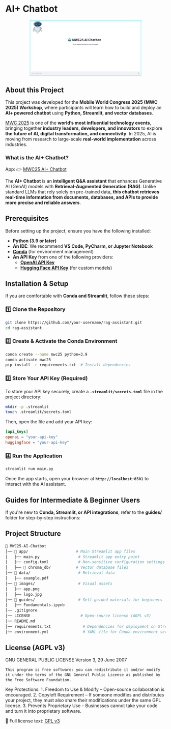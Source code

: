 # AI+ Chatbot

<p align="center">
  <img src="images/app.png" alt="RAG Assistant App" width="350">
</p>

## About this Project

This project was developed for the **Mobile World Congress 2025 (MWC 2025) Workshop**, where participants will learn how to build and deploy an **AI+ powered chatbot** using **Python, Streamlit, and vector databases**.  

[MWC 2025](https://www.mwcbarcelona.com/) is one of the **world’s most influential technology events**, bringing together **industry leaders, developers, and innovators** to explore **the future of AI, digital transformation, and connectivity**. In 2025, AI is moving from research to large-scale **real-world implementation** across industries. 

### What is the AI+ Chatbot?  
App: 👉 [MWC25 AI+ Chatbot](https://mwc25-ai-chatbot.streamlit.app/)

The **AI+ Chatbot** is an **intelligent Q&A assistant** that enhances Generative AI (GenAI) models with **Retrieval-Augmented Generation (RAG)**. Unlike standard LLMs that rely solely on pre-trained data, **this chatbot retrieves real-time information from documents, databases, and APIs to provide more precise and reliable answers**.

## Prerequisites

Before setting up the project, ensure you have the following installed:

- **Python (3.9 or later)**  
- **An IDE**: We recommend **VS Code, PyCharm, or Jupyter Notebook**  
- **[Conda](https://docs.conda.io/projects/conda/en/latest/user-guide/install/index.html)** (for environment management)  
- **An API Key** from one of the following providers:
  - **[OpenAI API Key](https://platform.openai.com/signup/)**
  - **[Hugging Face API Key](https://huggingface.co/join)** (for custom models)

## Installation & Setup

If you are comfortable with **Conda and Streamlit**, follow these steps:

### 1️⃣ Clone the Repository
```sh
git clone https://github.com/your-username/rag-assistant.git
cd rag-assistant
```

### 2️⃣ Create & Activate the Conda Environment
```sh
conda create --name mwc25 python=3.9
conda activate mwc25
pip install -r requirements.txt  # Install dependencies
```

### 3️⃣ Store Your API Key (Required)
To store your API key securely, create a **`.streamlit/secrets.toml`** file in the project directory:

```sh
mkdir -p .streamlit
touch .streamlit/secrets.toml
```

Then, open the file and add your API key:

```toml
[api_keys]
openai = "your-api-key"
huggingface = "your-api-key"
```

### 4️⃣ Run the Application
```sh
streamlit run main.py
```

Once the app starts, open your browser at **`http://localhost:8501`** to interact with the AI assistant.

## Guides for Intermediate & Beginner Users

If you're new to **Conda, Streamlit, or API integrations**, refer to the **guides/** folder for step-by-step instructions:

## Project Structure

```sh
📂 MWC25-AI-Chatbot
│── 📂 app/                     # Main Streamlit app files
│   ├── main.py                 # Streamlit app entry point
│   ├── config.toml             # Non-sensitive configuration settings
│   ├── 📂 chroma_db/           # Vector database files
│── 📂 data/                     # Retrieval data
│   ├── example.pdf              
│── 📂 images/                   # Visual assets
│   ├── app.png                  
│   ├── logo.jpg                 
│── 📂 guides/                   # Self-guided materials for beginners
│   ├── Fundamentals.ipynb  
│── .gitignore                   
│── LICENSE                      # Open-source license (AGPL v3)
│── README.md                   
│── requirements.txt              # Dependencies for deployment on Streamlit
│── environment.yml               # YAML file for Conda environment setup
```

## License (AGPL v3)

GNU GENERAL PUBLIC LICENSE
Version 3, 29 June 2007

	This program is free software: you can redistribute it and/or modify it under the terms of the GNU General Public License as published by the Free Software Foundation.

Key Protections:
	1.	Freedom to Use & Modify – Open-source collaboration is encouraged.
	2.	Copyleft Requirement – If someone modifies and distributes your project, they must also share their modifications under the same GPL license.
	3.	Prevents Proprietary Use – Businesses cannot take your code and turn it into proprietary software.

🔗 Full license text: [GPL v3](https://www.gnu.org/licenses/gpl-3.0.html)
